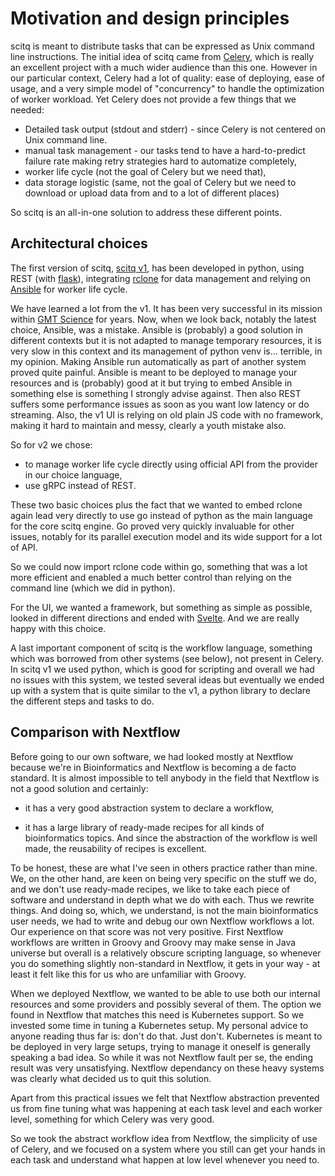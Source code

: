 # Motivation and design principles

scitq is meant to distribute tasks that can be expressed as Unix command line instructions. The initial idea of scitq came from [Celery,](https://github.com/celery/celery) which is really an excellent project with a much wider audience than this one. However in our particular context, Celery had a lot of quality: ease of deploying, ease of usage, and a very simple model of "concurrency" to handle the optimization of worker workload. Yet Celery does not provide a few things that we needed: 
- Detailed task output (stdout and stderr) - since Celery is not centered on Unix command line.
- manual task management - our tasks tend to have a hard-to-predict failure rate making retry strategies hard to automatize completely,
- worker life cycle (not the goal of Celery but we need that),
- data storage logistic (same, not the goal of Celery but we need to download or upload data from and to a lot of different places)

So scitq is an all-in-one solution to address these different points.

## Architectural choices

The first version of scitq, [scitq v1](https://github.com/gmtsciencedev/scitq), has been developed in python, using REST (with [flask](https://github.com/pallets/flask)), integrating [rclone](https://github.com/rclone/rclone) for data management and relying on [Ansible](https://github.com/ansible/ansible) for worker life cycle. 

We have learned a lot from the v1. It has been very successful in its mission within [GMT Science](https://gmt.bio) for years. Now, when we look back, notably the latest choice, Ansible, was a mistake. Ansible is (probably) a good solution in different contexts but it is not adapted to manage temporary resources, it is very slow in this context and its management of python venv is... terrible, in my opinion. Making Ansible run automatically as part of another system proved quite painful. Ansible is meant to be deployed to manage your resources and is (probably) good at it but trying to embed Ansible in something else is something I strongly advise against. Then also REST suffers some performance issues as soon as you want low latency or do streaming. Also, the v1 UI is relying on old plain JS code with no framework, making it hard to maintain and messy, clearly a youth mistake also.

So for v2 we chose:
- to manage worker life cycle directly using official API from the provider in our choice language,
- use gRPC instead of REST.

These two basic choices plus the fact that we wanted to embed rclone again lead very directly to use go instead of python as the main language for the core scitq engine. Go proved very quickly invaluable for other issues, notably for its parallel execution model and its wide support for a lot of API.

So we could now import rclone code within go, something that was a lot more efficient and enabled a much better control than relying on the command line (which we did in python).

For the UI, we wanted a framework, but something as simple as possible, looked in different directions and ended with [Svelte](https://github.com/sveltejs/svelte). And we are really happy with this choice.

A last important component of scitq is the workflow language, something which was borrowed from other systems (see below), not present in Celery. In scitq v1 we used python, which is good for scripting and overall we had no issues with this system, we tested several ideas but eventually we ended up with a system that is quite similar to the v1, a python library to declare the different steps and tasks to do.

## Comparison with Nextflow

Before going to our own software, we had looked mostly at Nextflow because we're in Bioinformatics and Nextflow is becoming a de facto standard. It is almost impossible to tell anybody in the field that Nextflow is not a good solution and certainly:

- it has a very good abstraction system to declare a workflow,

- it has a large library of ready-made recipes for all kinds of bioinformatics topics. And since the abstraction of the workflow is well made, the reusability of recipes is excellent. 

To be honest, these are what I've seen in others practice rather than mine. We, on the other hand, are keen on being very specific on the stuff we do, and we don't use ready-made recipes, we like to take each piece of software and understand in depth what we do with each. Thus we rewrite things. And doing so, which, we understand, is not the main bioinformatics user needs, we had to write and debug our own Nextflow workflows a lot. Our experience on that score was not very positive. First Nextflow workflows are written in Groovy and Groovy may make sense in Java universe but overall is a relatively obscure scripting language, so whenever you do something slightly non-standard in Nextflow, it gets in your way - at least it felt like this for us who are unfamiliar with Groovy. 

When we deployed Nextflow, we wanted to be able to use both our internal resources and some providers and possibly several of them. The option we found in Nextflow that matches this need is Kubernetes support. So we invested some time in tuning a Kubernetes setup. My personal advice to anyone reading thus far is: don't do that. Just don't. Kubernetes is meant to be deployed in very large setups, trying to manage it oneself is generally speaking a bad idea. So while it was not Nextflow fault per se, the ending result was very unsatisfying. Nextflow dependancy on these heavy systems was clearly what decided us to quit this solution.

Apart from this practical issues we felt that Nextflow abstraction prevented us from fine tuning what was happening at each task level and each worker level, something for which Celery was very good.

So we took the abstract workflow idea from Nextflow, the simplicity of use of Celery, and we focused on a system where you still can get your hands in each task and understand what happen at low level whenever you need to.